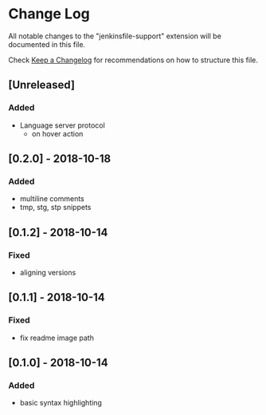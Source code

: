 # Change Log
All notable changes to the "jenkinsfile-support" extension will be documented in this file.

Check [Keep a Changelog](http://keepachangelog.com/) for recommendations on how to structure this file.

## [Unreleased]
### Added
- Language server protocol
    - on hover action
## [0.2.0] - 2018-10-18
### Added
- multiline comments
- tmp, stg, stp snippets
## [0.1.2] - 2018-10-14
### Fixed
- aligning versions
## [0.1.1] - 2018-10-14
### Fixed
- fix readme image path
## [0.1.0] - 2018-10-14
### Added 
- basic syntax highlighting